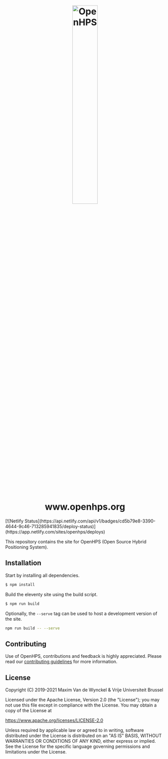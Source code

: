 <h1 align="center">
  <img alt="OpenHPS" src="https://openhps.org/images/logo_text-512.png" width="40%" /><br />
  www.openhps.org
</h1>
[![Netlify Status](https://api.netlify.com/api/v1/badges/cd5b79e8-3390-4644-9c46-713285941835/deploy-status)](https://app.netlify.com/sites/openhps/deploys)

<br />

This repository contains the site for OpenHPS (Open Source Hybrid Positioning System).

## Installation
Start by installing all dependencies.
```bash
$ npm install
```

Build the eleventy site using the build script.
```bash
$ npm run build
```

Optionally, the ```--serve``` tag can be used to host a development version of the site.
```bash
npm run build -- --serve
```

## Contributing
Use of OpenHPS, contributions and feedback is highly appreciated. Please read our [contributing guidelines](CONTRIBUTING.md) for more information.

## License
Copyright (C) 2019-2021 Maxim Van de Wynckel & Vrije Universiteit Brussel

Licensed under the Apache License, Version 2.0 (the "License"); you may not use this file except in compliance with the License. You may obtain a copy of the License at

https://www.apache.org/licenses/LICENSE-2.0

Unless required by applicable law or agreed to in writing, software distributed under the License is distributed on an "AS IS" BASIS, WITHOUT WARRANTIES OR CONDITIONS OF ANY KIND, either express or implied. See the License for the specific language governing permissions and limitations under the License.